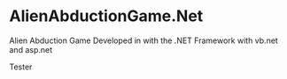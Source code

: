 AlienAbductionGame.Net
======================

Alien Abduction Game Developed in with the .NET Framework with vb.net and asp.net

Tester